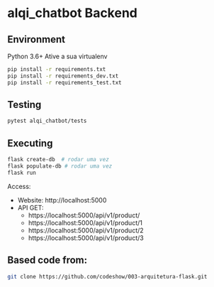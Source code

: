 # alqi_chatbot Backend

## Environment

Python 3.6+
Ative a sua virtualenv

```bash
pip install -r requirements.txt
pip install -r requirements_dev.txt
pip install -r requirements_test.txt
```

## Testing

```bash
pytest alqi_chatbot/tests
```

## Executing

```bash
flask create-db  # rodar uma vez
flask populate-db # rodar uma vez
flask run
```

Access:

- Website: http://localhost:5000
- API GET:
  - https://localhost:5000/api/v1/product/
  - https://localhost:5000/api/v1/product/1
  - https://localhost:5000/api/v1/product/2
  - https://localhost:5000/api/v1/product/3


## Based code from:
```bash
git clone https://github.com/codeshow/003-arquitetura-flask.git
```
